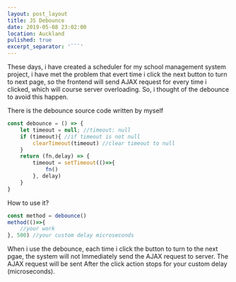 ```yaml
---
layout: post_layout
title: JS Debounce
date: 2019-05-08 23:02:00
location: Auckland
pulished: true
excerpt_separator: '```'
---
```


These days, i have created a scheduler for my school management system project, i have met the problem that evert time i click the next button to turn to next page, so the frontend will send AJAX request for every time i clicked, which will course server overloading. So, i thought of the debounce to avoid this happen.

There is the debounce source code written by myself

~~~javascript
const debounce = () => {
    let timeout = null; //timeout: null
    if (timeout){ //if timeout is not null
        clearTimeout(timeout) //clear timeout to null
    }
    return (fn,delay) => {
        timeout = setTimeout(()=>{
            fn()
        }, delay)
    }
}
~~~

How to use it?

~~~javascript
const method = debounce()
method(()=>{
    //your work
}, 500) //your custom delay microseconds
~~~

When i use the debounce, each time i click the button to turn to the next pgae, the system will not Immediately send the AJAX request to server. The AJAX request will be sent After the click action stops for your custom delay (microseconds).
